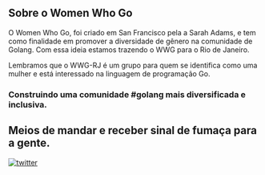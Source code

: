 ## Sobre o Women Who Go

O Women Who Go, foi criado em San Francisco pela a Sarah Adams, e tem como finalidade em promover a diversidade de gênero na comunidade de Golang. Com essa ideia estamos trazendo o WWG para o Rio de Janeiro.

Lembramos que o WWG-RJ é um grupo para quem se identifica como uma mulher e está interessado na linguagem de programação Go.
### Construindo uma comunidade #golang mais diversificada e inclusiva.

## Meios de mandar e receber sinal de fumaça para a gente.

[![twitter](https://img.clipartfest.com/4bea92206801dcb261a15861d30b911c_-twitter-2-icon-free-twitter-clipart-png-black_512-512.png)](https://twitter.com/WWGBrasil)

